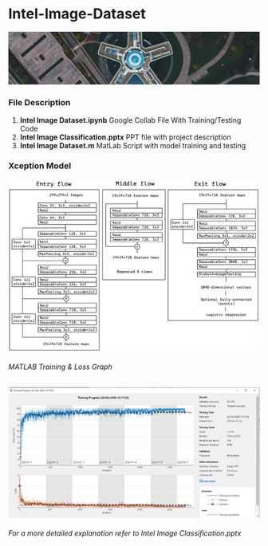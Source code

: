 # Intel-Image-Dataset

![alt text](https://github.com/nogifeet/Intel-Image-Dataset/blob/main/data.jpg "Intel Dataset")

### File Description

1. **Intel Image Dataset.ipynb** Google Collab File With Training/Testing Code
2. **Intel Image Classification.pptx** PPT file with project description
3. **Intel Image Dataset.m** MatLab Script with model training and testing

### Xception Model
![alt text](https://github.com/nogifeet/Intel-Image-Dataset/blob/main/xception.png "Xception")

###### MATLAB Training & Loss Graph
![alt text](https://github.com/nogifeet/Intel-Image-Dataset/blob/main/training_acc_intel.PNG "Training Plot")



###### For a more detailed explanation refer to Intel Image Classification.pptx
